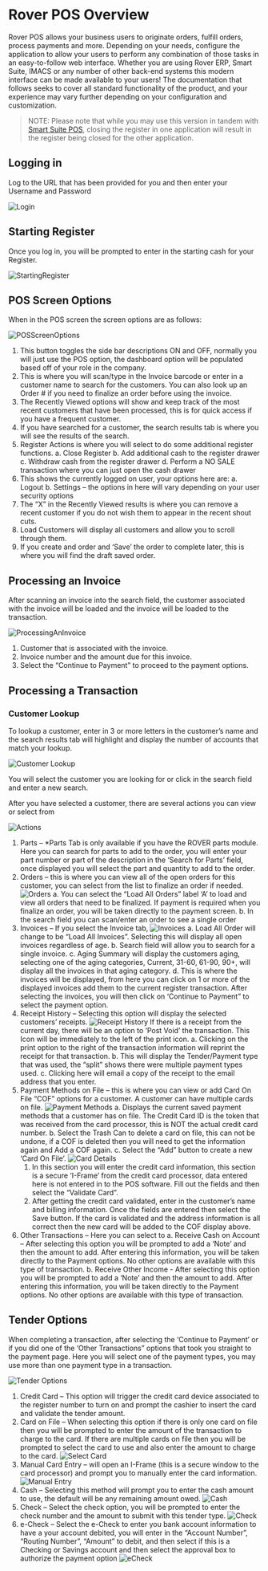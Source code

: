 # Rover POS Overview

<PageHeader />

Rover POS allows your business users to originate orders, fulfill orders, process payments and more. Depending on your needs, configure the application to allow your users to perform any combination of those tasks in an easy-to-follow web interface. Whether you are using Rover ERP, Smart Suite, IMACS or any number of other back-end systems this modern interface can be made available to your users! The documentation that follows seeks to cover all standard functionality of the product, and your experience may vary further depending on your configuration and customization.

> NOTE: Please note that while you may use this version in tandem with [Smart Suite POS](../../smartsuite/pos/README.md), closing the register in one application will result in the register being closed for the other application.

## Logging in

Log to the URL that has been provided for you and then enter your Username and Password

![Login](./RoverPOS-login.png)

## Starting Register

Once you log in, you will be prompted to enter in the starting cash for your Register.

![StartingRegister](./RoverPOS-Starting_Register.png)

## POS Screen Options

When in the POS screen the screen options are as follows:

![POSScreenOptions](./RoverPOS-Screen_Options.png)

1. This button toggles the side bar descriptions ON and OFF, normally you will just use the POS option, the dashboard option will be populated based off of your role in the company.
2. This is where you will scan/type in the Invoice barcode or enter in a customer name to search for the customers. You can also look up an Order # if you need to finalize an order before using the invoice.
3. The Recently Viewed options will show and keep track of the most recent customers that have been processed, this is for quick access if you have a frequent customer.
4. If you have searched for a customer, the search results tab is where you will see the results of the search.
5. Register Actions is where you will select to do some additional register functions.
  a. Close Register
  b. Add additional cash to the register drawer
  c. Withdraw cash from the register drawer
  d. Perform a NO SALE transaction where you can just open the cash drawer
6. This shows the currently logged on user, your options here are:
  a. Logout
  b. Settings – the options in here will vary depending on your user security options
7. The “X” in the Recently Viewed results is where you can remove a recent customer if you do not wish them to appear in the recent shout cuts.
8. Load Customers will display all customers and allow you to scroll through them.
9. If you create and order and ‘Save’ the order to complete later, this is where you will find the draft saved order.

## Processing an Invoice

After scanning an invoice into the search field, the customer associated with the invoice will be loaded and the invoice will be loaded to the transaction.

![ProcessingAnInvoice](./RoverPOS-Processing_Invoice.png)

1. Customer that is associated with the invoice.
2. Invoice number and the amount due for this invoice.
3. Select the “Continue to Payment” to proceed to the payment options.

## Processing a Transaction

### Customer Lookup

To lookup a customer, enter in 3 or more letters in the customer’s name and the search results tab will highlight and display the number of accounts that match your lookup.

![Customer Lookup](./RoverPOS-005.png)

You will select the customer you are looking for or click in the search field and enter a new search.

After you have selected a customer, there are several actions you can view or select from

![Actions](./RoverPOS-Actions.png)

1. Parts – *Parts Tab is only available if you have the ROVER parts module.
Here you can search for parts to add to the order, you will enter your part number or part of the description in the ‘Search for Parts’ field, once displayed you will select the part and quantity to add to the order.
2. Orders – this is where you can view all of the open orders for this customer, you can select from the list to finalize an order if needed.
  ![Orders](./RoverPOS-Orders.png)
  a. You can select the “Load All Orders” label ‘A’ to load and view all orders that need to be finalized. If payment is required when you finalize an order, you will be taken directly to the payment screen.
  b. In the search field you can scan/enter an order to see a single order
3. Invoices – If you select the Invoice tab,
  ![Invoices](./RoverPOS-Invoices.png)
  a. Load All Order will change to be “Load All Invoices”. Selecting this will display all open invoices regardless of age.
  b. Search field will allow you to search for a single invoice.
  c. Aging Summary will display the customers aging, selecting one of the aging categories, Current, 31-60, 61-90, 90+, will display all the invoices in that aging category.
  d. This is where the invoices will be displayed, from here you can click on 1 or more of the displayed invoices add them to the current register transaction. After selecting the invoices, you will then click on ‘Continue to Payment” to select the payment option.
4. Receipt History – Selecting this option will display the selected customers’ receipts.
  ![Receipt History](./RoverPOS-Receipt.png)
  If there is a receipt from the current day, there will be an option to ‘Post Void’ the transaction.  This Icon will be immediately to the left of the print icon.
  a. Clicking on the print option to the right of the transaction information will reprint the receipt for that transaction.
  b. This will display the Tender/Payment type that was used, the “split” shows there were multiple payment types used.
  c. Clicking here will email a copy of the receipt to the email address that you enter.
5. Payment Methods on File – this is where you can view or add Card On File “COF” options for a customer. A customer can have multiple cards on file.
  ![Payment Methods](./RoverPOS-Methods.png)
  a. Displays the current saved payment methods that a customer has on file. The Credit Card ID is the token that was received from the card processor, this is NOT the actual credit card number.
  b. Select the Trash Can to delete a card on file, this can not be undone, if a COF is deleted then you will need to get the information again and Add a COF  again.
  c. Select the “Add” button to create a new ‘Card On File’.
    ![Card Details](./RoverPOS-Card_Details.png)
    1. In this section you will enter the credit card information, this section is a secure ‘I-Frame’ from the credit card processor, data entered here is not entered in to the POS software. Fill out the fields and then select the “Validate Card”.
    2. After getting the credit card validated, enter in the customer’s name and billing information. Once the fields are entered then select the Save button. If the card is validated and the address information is all correct then the new card will be added to the COF display above.
6. Other Transactions – Here you can select to
  a. Receive Cash on Account – After selecting this option you will be prompted to add a ‘Note’ and then the amount to add. After entering this information, you will be taken directly to the Payment options. No other options are available with this type of transaction.
  b. Receive Other Income - After selecting this option you will be prompted to add a ‘Note’ and then the amount to add. After entering this information, you will be taken directly to the Payment options. No other options are available with this type of transaction.

## Tender Options

When completing a transaction, after selecting the ‘Continue to Payment’ or if you did one of the ‘Other Transactions” options that took you straight to the payment page. Here you will select one of the payment types, you may use more than one payment type in a transaction.

![Tender Options](./RoverPOS-Tender_Options.png)

1. Credit Card – This option will trigger the credit card device associated to the register number to turn on and prompt the cashier to insert the card and validate the tender amount.
2. Card on File – When selecting this option if there is only one card on file then you will be prompted to enter the amount of the transaction to charge to the card. If there are multiple cards on file then you will be prompted to select the card to use and also enter the amount to charge to the card.
  ![Select Card](./RoverPOS-Select_Card.png)
3. Manual Card Entry – will open an I-Frame (this is a secure window to the card processor) and prompt you to manually enter the card information.
  ![Manual Entry](./RoverPOS-Manual_Entry.png)
4. Cash – Selecting this method will prompt you to enter the cash amount to use, the default will be any remaining amount owed.
  ![Cash](./RoverPOS-Cash.png)
5. Check – Select the check option, you will be prompted to enter the check number and the amount to submit with this tender type.
  ![Check](./RoverPOS-Check.png)
6. e-Check – Select the e-Check to enter you bank account information to have a your account debited, you will enter in the “Account Number”, “Routing Number”, “Amount” to debit, and then select if this is a Checking or Savings account and then select the approval box to authorize the payment option
  ![eCheck](./RoverPOS-eCheck.png)

<PageFooter />
